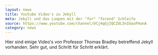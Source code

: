 ```yaml
---
layout: news
title: Youtube Video's zu Jekyll
meta: Jekyll und das Loopen mit der "for" "forend" Schleife
source: https://www.youtube.com/channel/UCj4qGjIQCZdL5nIUaoFHanA
category: news
---
```


Hier sind einige Video's von Professor Thomas Bradley betreffend Jekyll vorhanden. Sehr gut, und Schritt für Schritt erklärt.
